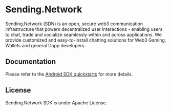 # Sending.Network
Sending.Network (SDN) is an open, secure web3 communication infrastructure that powers decentralized user interactions - enabling users to chat, trade and socialize seamlessly within and across applications. We provide customized and easy-to-install chatting solutions for Web3 Gaming, Wallets and general Dapp developers.

## Documentation

Please refer to the [Android SDK quickstarts](https://app.gitbook.com/o/I4BXfGhpOmJlYodj5Rm5/s/1hPSqZauZ9JZ15UAJezj/development/android-client-sdk) for more details.

## License

Sending.Network SDK is under Apache License.
